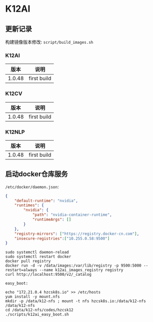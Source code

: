 # K12AI


## 更新记录

构建镜像版本修改: `script/build_images.sh`

### K12AI

| 版本 | 说明 |
|:----:|:----:|
| 1.0.48 | first build |

### K12CV

| 版本 | 说明 |
|:----:|:----:|
| 1.0.48 | first build |

### K12NLP

| 版本 | 说明 |
|:----:|:----:|
| 1.0.48 | first build |


## 启动docker仓库服务

`/etc/docker/daemon.json`:

```json
{
    "default-runtime": "nvidia",
    "runtimes": {
        "nvidia": {
            "path": "nvidia-container-runtime",
            "runtimeArgs": []
        }
    },
    "registry-mirrors": ["https://registry.docker-cn.com"],
    "insecure-registries":["10.255.0.58:9500"]
}
```

```
sudo systemctl daemon-reload
sudo systemctl restart docker
docker pull registry
docker run -d -v /data/images:/var/lib/registry -p 9500:5000 --restart=always --name k12ai_images_registry registry
curl http://localhost:9500/v2/_catalog
```


```
easy_boot:

echo "172.21.0.4 hzcsk8s.io" >> /etc/hosts
yum install -y mount.nfs
mkdir -p /data/k12-nfs ; mount -t nfs hzcsk8s.io:/data/k12-nfs /data/k12-nfs
cd /data/k12-nfs/codes/hzcsk12
./scripts/k12ai_easy_boot.sh
```
